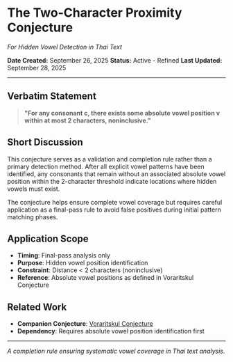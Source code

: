 # The Two-Character Proximity Conjecture
*For Hidden Vowel Detection in Thai Text*

**Date Created:** September 26, 2025
**Status:** Active - Refined
**Last Updated:** September 28, 2025

---

## Verbatim Statement

> **"For any consonant c, there exists some absolute vowel position v within at most 2 characters, noninclusive."**

## Short Discussion

This conjecture serves as a validation and completion rule rather than a primary detection method. After all explicit vowel patterns have been identified, any consonants that remain without an associated absolute vowel position within the 2-character threshold indicate locations where hidden vowels must exist.

The conjecture helps ensure complete vowel coverage but requires careful application as a final-pass rule to avoid false positives during initial pattern matching phases.

## Application Scope

- **Timing**: Final-pass analysis only
- **Purpose**: Hidden vowel position identification
- **Constraint**: Distance < 2 characters (noninclusive)
- **Reference**: Absolute vowel positions as defined in Voraritskul Conjecture

## Related Work

- **Companion Conjecture**: [Voraritskul Conjecture](./voraritskul_conjecture_revised.md)
- **Dependency**: Requires absolute vowel position identification first

---

*A completion rule ensuring systematic vowel coverage in Thai text analysis.*